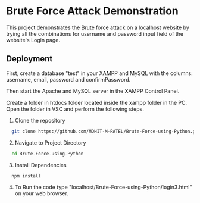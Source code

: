 
# Brute Force Attack Demonstration

This project demonstrates the Brute force attack on a localhost website by trying all the combinations for username and password input field of the website's Login page.


## Deployment

First, create a database "test" in your XAMPP and MySQL with the columns: username, email, password and confirmPassword.

Then start the Apache and MySQL server in the XAMPP Control Panel.

Create a folder in htdocs folder located inside the xampp folder in the PC. Open the folder in VSC and perform the following steps.

1. Clone the repository

```bash
  git clone https://github.com/MOHIT-M-PATEL/Brute-Force-using-Python.git
```
2. Navigate to Project Directory
```bash
  cd Brute-Force-using-Python
```
3. Install Dependencies
```bash
  npm install
```
4. To Run the code type "localhost/Brute-Force-using-Python/login3.html" on your web browser.
